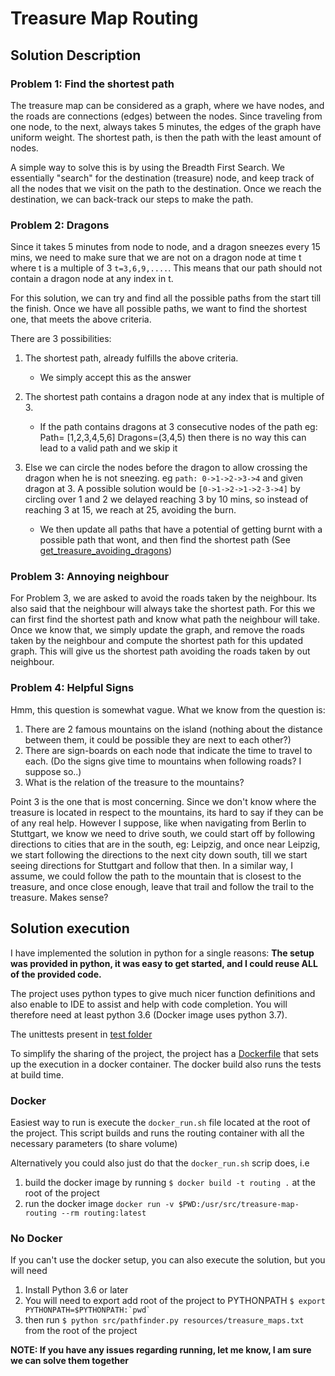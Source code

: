 # Treasure Map Routing

## Solution Description
### Problem 1: Find the shortest path

The treasure map can be considered as a graph, where we have nodes, and the roads are connections (edges) between the
nodes. Since traveling from one node, to the next, always takes 5 minutes, the edges of the graph have uniform weight.
The shortest path, is then the path with the least amount of nodes. 

A simple way to solve this is by using the Breadth First Search. We essentially "search" for the destination (treasure)
node, and keep track of all the nodes that we visit on the path to the destination. Once we reach the destination, we
can back-track our steps to make the path. 

### Problem 2: Dragons
Since it takes 5 minutes from node to node, and a dragon sneezes every 15 mins, we need to make sure that we are not on 
a dragon node at time t where t is a multiple of 3 `t=3,6,9,....`. This means that our path should not contain a dragon
node at any index in t. 

For this solution, we can try and find all the possible paths from the start till the finish. Once we have all possible 
paths, we want to find the shortest one, that meets the above criteria.

There are 3 possibilities:
1. The shortest path, already fulfills the above criteria.
    * We simply accept this as the answer

2. The shortest path contains a dragon node at any index that is multiple of 3.
    * If the path contains dragons at 3 consecutive nodes of the path eg: Path= [1,2,3,4,5,6] Dragons=(3,4,5)
    then there is no way this can lead to a valid path and we skip it

3. Else we can circle the nodes before the dragon to allow crossing the dragon when he is not sneezing.
    eg `path: 0->1->2->3->4` and given dragon at 3. A possible solution would be `[0->1->2->1->2-3->4]` by circling over 
    1 and 2 we delayed reaching 3 by 10 mins, so instead of reaching 3 at 15, we reach at 25, avoiding the burn.
    * We then update all paths that have a potential of getting burnt with a possible path that wont, and then 
    find the shortest path (See [get_treasure_avoiding_dragons](src/treasure_finder.py#L27))
    
### Problem 3: Annoying neighbour

For Problem 3, we are asked to avoid the roads taken by the neighbour. Its also said that the neighbour will always take
the shortest path. For this we can first find the shortest path and know what path the neighbour will take.
Once we know that, we simply update the graph, and remove the roads taken by the neighbour and compute the 
shortest path for this updated graph. This will give us the shortest path avoiding the roads taken by out neighbour.

### Problem 4: Helpful Signs
Hmm, this question is somewhat vague. What we know from the question is: 
1. There are 2 famous mountains on the island (nothing about the distance between them, it could be possible they are
next to each other?)
2. There are sign-boards on each node that indicate the time to travel to each. (Do the signs give time to mountains
when following roads? I suppose so..)
3. What is the relation of the treasure to the mountains? 

Point 3 is the one that is most concerning. Since we don't know where the treasure is located in respect to the mountains, 
its hard to say if they can be of any real help. However I suppose, like when navigating from Berlin to Stuttgart, we 
know we need to drive south, we could start off by following directions to cities that are in the south, eg: Leipzig, and 
once near Leipzig, we start following the directions to the next city down south, till we start seeing directions for Stuttgart
and follow that then. In a similar way, I assume, we could follow the path to the mountain that is closest to the treasure, 
and once close enough, leave that trail and follow the trail to the treasure. Makes sense?  

## Solution execution
I have implemented the solution in python for a single reasons: **The setup was provided in python, it was easy to get started, and I could reuse ALL of the provided code.**

The project uses python types to give much nicer function definitions and also enable to IDE to assist and help with 
code completion. You will therefore need at least python 3.6 (Docker image uses python 3.7). 

The unittests present in [test folder](test)

To simplify the sharing of the project, the project has a [Dockerfile](Dockerfile) that sets up the execution in a docker
container. The docker build also runs the tests at build time. 

### Docker
Easiest way to run is execute the `docker_run.sh` file located at the root of the project. This script builds and runs
the routing container with all the necessary parameters (to share volume)

Alternatively you could also just do that the `docker_run.sh` scrip does, i.e 
1. build the docker image by running `$ docker build -t routing .` at the root of the project
2. run the docker image `docker run -v $PWD:/usr/src/treasure-map-routing --rm routing:latest`

### No Docker
If you can't use the docker setup, you can also execute the solution, but you will need

1. Install Python 3.6 or later 
2. You will need to export add root of the project to PYTHONPATH ``$ export PYTHONPATH=$PYTHONPATH:`pwd` ``
3. then run `$ python src/pathfinder.py resources/treasure_maps.txt` from the root of the project

**NOTE: If you have any issues regarding running, let me know, I am sure we can solve them together**
